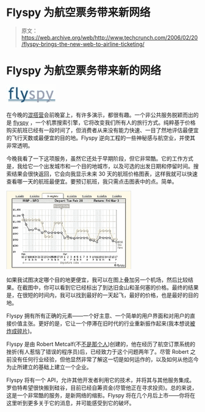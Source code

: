 # Flyspy 为航空票务带来新网络 

> 原文：<https://web.archive.org/web/http://www.techcrunch.com/2006/02/20/flyspy-brings-the-new-web-to-airline-ticketing/>

# Flyspy 为航空票务带来新的网络

[![](img/495540423f4dafe2551ff004c1f83265.png)](https://web.archive.org/web/20221207204043/http://www.flyspy.com/)

在今晚的[混搭营](https://web.archive.org/web/20221207204043/http://www.mashupcamp.com/)会前晚宴上，有许多演示，都很有趣。一个非公共服务脱颖而出的是 [flyspy](https://web.archive.org/web/20221207204043/http://www.flyspy.com/) ，一个机票搜索引擎，它将改变我们所有人的旅行方式。纯粹基于价格购买航班已经有一段时间了，但消费者从来没有能力快速、一目了然地评估最便宜的飞行天数或最便宜的目的地。Flyspy 逆向工程的一些神秘感与航空业，并使其非常透明。

今晚我看了一下这项服务，虽然它还处于早期阶段，但它非常酷。它的工作方式是，我给它一个出发城市和一个目的地城市，以及可选的出发日期和停留时间。搜索结果会很快返回，它会向我显示未来 30 天的航班价格图表，这样我就可以快速查看哪一天的航班最便宜。要预订航班，我只需点击图表中的点。简单。

![FlySpy](img/cccd2d16518a3cc686d56102b712a1c8.png)

如果我试图决定哪个目的地更便宜，我可以在图上叠加另一个机场，然后比较结果。在截图中，你可以看到它已经标出了到达旧金山和圣何塞的价格。最终的结果是，在很短的时间内，我可以找到最好的一天起飞，最好的价格，也是最好的目的地。

Flyspy 拥有所有正确的元素——一个好主意、一个简单的用户界面和对用户的直接价值主张。更好的是，它让一个停滞在旧时代的行业重新振作起来(我本想说[被炸成碎片](https://web.archive.org/web/20221207204043/http://www.amazon.com/gp/product/087584877X/102-3696105-0628163?v=glance&n=283155))。

Flyspy 是由 Robert Metcalf(不[不是那个人](https://web.archive.org/web/20221207204043/http://en.wikipedia.org/wiki/Robert_Metcalfe))创建的，他在经历了航空订票系统的挫折(有人惹恼了错误的程序员)后，已经致力于这个问题两年了。尽管 Robert 之前没有任何行业经验，但他显然非常了解这一切是如何运作的，以及如何从他迄今为止所建立的基础上建立一个企业。

Flyspy 将有一个 API，允许其他开发者利用它的技术，并将其与其他服务集成。罗伯特希望很快搬到硅谷，目前已经自筹资金(尽管他正在寻求投资)。总的来说，这是一个非常酷的服务，是新网络的缩影。Flyspy 将在几个月后上市——你将在这里听到更多关于它的消息，并可能感受到它的破坏。